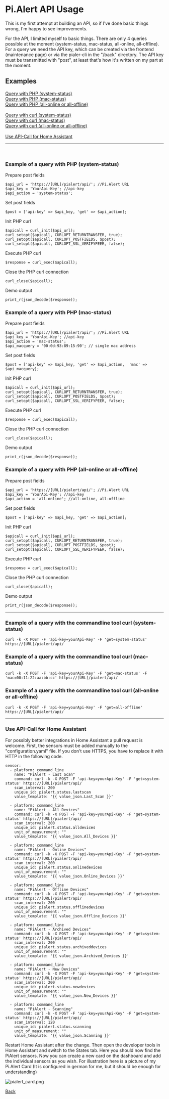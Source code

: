 # Pi.Alert API Usage
<!--- --------------------------------------------------------------------- --->
This is my first attempt at building an API, so if I've done basic things wrong, I'm happy to see improvements.

For the API, I limited myself to basic things. There are only 4 queries possible at the moment (system-status, mac-status, all-online, 
all-offline). For a query we need the API key, which can be created via the frontend (maintenance page) or 
via the pialer-cli in the "/back" directory.
The API key must be transmitted with "post", at least that's how it's written on my part at the moment.

## Examples
[Query with PHP (system-status)](https://github.com/leiweibau/Pi.Alert/blob/main/docs/API-USAGE.md#example-of-a-query-with-php-system-status)<br>
[Query with PHP (mac-status)](https://github.com/leiweibau/Pi.Alert/blob/main/docs/API-USAGE.md#example-of-a-query-with-php-mac-status)<br>
[Query with PHP (all-online or all-offline)](https://github.com/leiweibau/Pi.Alert/blob/main/docs/API-USAGE.md#example-of-a-query-with-php-all-online-or-all-offline)<br><br>
[Query with curl (system-status)](https://github.com/leiweibau/Pi.Alert/blob/main/docs/API-USAGE.md#example-of-a-query-with-the-commandline-tool-curl-system-status)<br>
[Query with curl (mac-status)](https://github.com/leiweibau/Pi.Alert/blob/main/docs/API-USAGE.md#example-of-a-query-with-the-commandline-tool-curl-mac-status)<br>
[Query with curl (all-online or all-offline)](https://github.com/leiweibau/Pi.Alert/blob/main/docs/API-USAGE.md#example-of-a-query-with-the-commandline-tool-curl-all-online-or-all-offline)<br><br>
[Use API-Call for Home Assistant](https://github.com/leiweibau/Pi.Alert/blob/main/docs/API-USAGE.md#use-api-call-for-home-assistant)
<br><hr><br>

### Example of a query with PHP (system-status)

Prepare post fields
```
$api_url = 'https://[URL]/pialert/api/'; //Pi.Alert URL
$api_key = 'YourApi-Key'; //api-key
$api_action = 'system-status';
```

Set post fields
```
$post = ['api-key' => $api_key, 'get' => $api_action];
```

Init PHP curl
```
$apicall = curl_init($api_url);
curl_setopt($apicall, CURLOPT_RETURNTRANSFER, true);
curl_setopt($apicall, CURLOPT_POSTFIELDS, $post);
curl_setopt($apicall, CURLOPT_SSL_VERIFYPEER, false);
```

Execute PHP curl
```
$response = curl_exec($apicall);
```

Close the PHP curl connection
```
curl_close($apicall);
```

Demo output
```
print_r(json_decode($response));
```

### Example of a query with PHP (mac-status)

Prepare post fields
```
$api_url = 'https://[URL]/pialert/api/'; //Pi.Alert URL
$api_key = 'YourApi-Key'; //api-key
$api_action = 'mac-status';
$api_macquery = '00:0d:93:89:15:90'; // single mac address
```

Set post fields
```
$post = ['api-key' => $api_key, 'get' => $api_action,  'mac' => $api_macquery];
```

Init PHP curl
```
$apicall = curl_init($api_url);
curl_setopt($apicall, CURLOPT_RETURNTRANSFER, true);
curl_setopt($apicall, CURLOPT_POSTFIELDS, $post);
curl_setopt($apicall, CURLOPT_SSL_VERIFYPEER, false);
```

Execute PHP curl
```
$response = curl_exec($apicall);
```

Close the PHP curl connection
```
curl_close($apicall);
```

Demo output
```
print_r(json_decode($response));
```

### Example of a query with PHP (all-online or all-offline)

Prepare post fields
```
$api_url = 'https://[URL]/pialert/api/'; //Pi.Alert URL
$api_key = 'YourApi-Key'; //api-key
$api_action = 'all-online'; //all-online, all-offline
```

Set post fields
```
$post = ['api-key' => $api_key, 'get' => $api_action];
```

Init PHP curl
```
$apicall = curl_init($api_url);
curl_setopt($apicall, CURLOPT_RETURNTRANSFER, true);
curl_setopt($apicall, CURLOPT_POSTFIELDS, $post);
curl_setopt($apicall, CURLOPT_SSL_VERIFYPEER, false);
```

Execute PHP curl
```
$response = curl_exec($apicall);
```

Close the PHP curl connection
```
curl_close($apicall);
```

Demo output
```
print_r(json_decode($response));
```
<hr>

### Example of a query with the commandline tool curl (system-status)
```
curl -k -X POST -F 'api-key=yourApi-Key' -F 'get=system-status' https://[URL]/pialert/api/
```

### Example of a query with the commandline tool curl (mac-status)
```
curl -k -X POST -F 'api-key=yourApi-Key' -F 'get=mac-status' -F 'mac=00:11:22:aa:bb:cc' https://[URL]/pialert/api/
```

### Example of a query with the commandline tool curl (all-online or all-offline)

```
curl -k -X POST -F 'api-key=yourApi-Key' -F 'get=all-offline' https://[URL]/pialert/api/
```
<hr>

### Use API-Call for Home Assistant

For possibly better integrations in Home Assistant a pull request is welcome. First, the sensors must be added manually to the "configuration.yaml" file. If you don't use HTTPS, you have to replace it with HTTP in the following code.
```
sensor:
  - platform: command_line
    name: "PiAlert - Last Scan"
    command: curl -k -X POST -F 'api-key=yourApi-Key' -F 'get=system-status' https://[URL]/pialert/api/
    scan_interval: 200
    unique_id: pialert.status.lastscan
    value_template: '{{ value_json.Last_Scan }}'

  - platform: command_line
    name: "PiAlert - All Devices"
    command: curl -k -X POST -F 'api-key=yourApi-Key' -F 'get=system-status' https://[URL]/pialert/api/
    scan_interval: 200
    unique_id: pialert.status.alldevices
    unit_of_measurement: ""
    value_template: '{{ value_json.All_Devices }}'

  - platform: command_line
    name: "PiAlert - Online Devices"
    command: curl -k -X POST -F 'api-key=yourApi-Key' -F 'get=system-status' https://[URL]/pialert/api/
    scan_interval: 200
    unique_id: pialert.status.onlinedevices
    unit_of_measurement: ""
    value_template: '{{ value_json.Online_Devices }}'

  - platform: command_line
    name: "PiAlert - Offline Devices"
    command: curl -k -X POST -F 'api-key=yourApi-Key' -F 'get=system-status' https://[URL]/pialert/api/
    scan_interval: 200
    unique_id: pialert.status.offlinedevices
    unit_of_measurement: ""
    value_template: '{{ value_json.Offline_Devices }}'

  - platform: command_line
    name: "PiAlert - Archived Devices"
    command: curl -k -X POST -F 'api-key=yourApi-Key' -F 'get=system-status' https://[URL]/pialert/api/
    scan_interval: 200
    unique_id: pialert.status.archiveddevices
    unit_of_measurement: ""
    value_template: '{{ value_json.Archived_Devices }}'

  - platform: command_line
    name: "PiAlert - New Devices"
    command: curl -k -X POST -F 'api-key=yourApi-Key' -F 'get=system-status' https://[URL]/pialert/api/
    scan_interval: 200
    unique_id: pialert.status.newdevices
    unit_of_measurement: ""
    value_template: '{{ value_json.New_Devices }}'

  - platform: command_line
    name: "PiAlert - Scanning"
    command: curl -k -X POST -F 'api-key=yourApi-Key' -F 'get=system-status' https://[URL]/pialert/api/
    scan_interval: 120
    unique_id: pialert.status.scanning
    unit_of_measurement: ""
    value_template: '{{ value_json.Scanning }}'
```
Restart Home Assistant after the change. Then open the developer tools in Home Assistant and switch to the States tab. Here you should now find the PiAlert sensors. Now you can create a new card on the dashboard and add the individual sensors as you wish. For illustration here is a picture of my Pi.Alert Card (It is configured in german for me, but it should be enough for understanding)

![pialert_card.png][pialert_card] 


[Back](https://github.com/leiweibau/Pi.Alert#api)

[pialert_card]:    /docs/img/pialert_card.png       "pialert_card.png"

